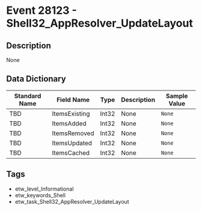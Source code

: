 # Event 28123 - Shell32_AppResolver_UpdateLayout

## Description
None

## Data Dictionary
|Standard Name|Field Name|Type|Description|Sample Value|
|---|---|---|---|---|
|TBD|ItemsExisting|Int32|None|`None`|
|TBD|ItemsAdded|Int32|None|`None`|
|TBD|ItemsRemoved|Int32|None|`None`|
|TBD|ItemsUpdated|Int32|None|`None`|
|TBD|ItemsCached|Int32|None|`None`|

## Tags
* etw_level_Informational
* etw_keywords_Shell
* etw_task_Shell32_AppResolver_UpdateLayout